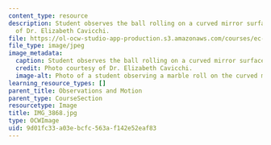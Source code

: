```yaml
---
content_type: resource
description: Student observes the ball rolling on a curved mirror surface. Photo courtesy
  of Dr. Elizabeth Cavicchi.
file: https://ol-ocw-studio-app-production.s3.amazonaws.com/courses/ec-050-recreate-experiments-from-history-inform-the-future-from-the-past-galileo-january-iap-2010/9d01fc33a03ebcfc563af142e52eaf83_IMG_3868.jpg
file_type: image/jpeg
image_metadata:
  caption: Student observes the ball rolling on a curved mirror surface.
  credit: Photo courtesy of Dr. Elizabeth Cavicchi.
  image-alt: Photo of a student observing a marble roll on the curved mirror surface.
learning_resource_types: []
parent_title: Observations and Motion
parent_type: CourseSection
resourcetype: Image
title: IMG_3868.jpg
type: OCWImage
uid: 9d01fc33-a03e-bcfc-563a-f142e52eaf83
---
```

